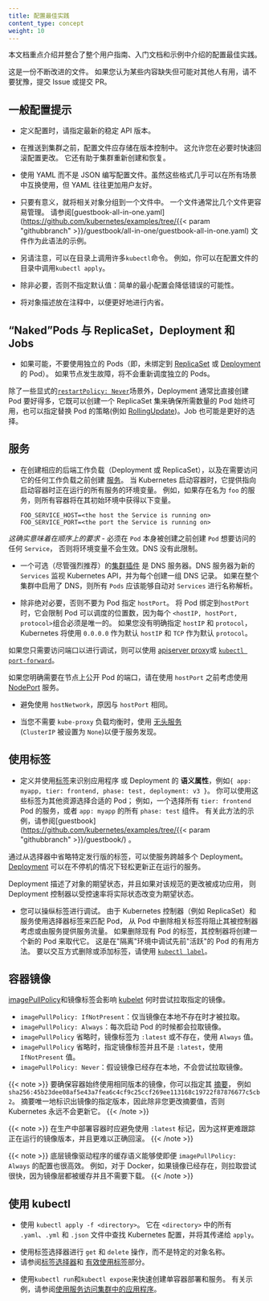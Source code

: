 ```yaml
---
title: 配置最佳实践
content_type: concept
weight: 10
---
```

<!--
title: Configuration Best Practices
content_type: concept
weight: 10
-->

<!-- overview -->
<!--
This document highlights and consolidates configuration best practices that are introduced throughout the user guide, Getting Started documentation, and examples.
-->
本文档重点介绍并整合了整个用户指南、入门文档和示例中介绍的配置最佳实践。

<!--
This is a living document. If you think of something that is not on this list but might be useful to others, please don't hesitate to file an issue or submit a PR.
-->
这是一份不断改进的文件。
如果您认为某些内容缺失但可能对其他人有用，请不要犹豫，提交 Issue 或提交 PR。

<!-- body -->
<!--
## General Configuration Tips
-->
## 一般配置提示

<!--
- When defining configurations, specify the latest stable API version.
-->
- 定义配置时，请指定最新的稳定 API 版本。

<!--
- Configuration files should be stored in version control before being pushed to the cluster. This allows you to quickly roll back a configuration change if necessary. It also aids cluster re-creation and restoration.
-->
- 在推送到集群之前，配置文件应存储在版本控制中。
 这允许您在必要时快速回滚配置更改。
 它还有助于集群重新创建和恢复。 

<!--
- Write your configuration files using YAML rather than JSON. Though these formats can be used interchangeably in almost all scenarios, YAML tends to be more user-friendly.
-->
- 使用 YAML 而不是 JSON 编写配置文件。虽然这些格式几乎可以在所有场景中互换使用，但 YAML 往往更加用户友好。

<!--
- Group related objects into a single file whenever it makes sense. One file is often easier to manage than several. See the [guestbook-all-in-one.yaml](https://github.com/kubernetes/examples/tree/{{< param "githubbranch" >}}/guestbook/all-in-one/guestbook-all-in-one.yaml) file as an example of this syntax.
-->
- 只要有意义，就将相关对象分组到一个文件中。
 一个文件通常比几个文件更容易管理。
 请参阅[guestbook-all-in-one.yaml](https://github.com/kubernetes/examples/tree/{{< param "githubbranch" >}}/guestbook/all-in-one/guestbook-all-in-one.yaml) 文件作为此语法的示例。

<!--
- Note also that many `kubectl` commands can be called on a directory. For example, you can call `kubectl apply` on a directory of config files.
-->
- 另请注意，可以在目录上调用许多`kubectl`命令。
 例如，你可以在配置文件的目录中调用`kubectl apply`。

<!--
- Don't specify default values unnecessarily: simple, minimal configuration will make errors less likely.
-->
- 除非必要，否则不指定默认值：简单的最小配置会降低错误的可能性。

<!--
- Put object descriptions in annotations, to allow better introspection.
-->
- 将对象描述放在注释中，以便更好地进行内省。


<!--
## "Naked" Pods vs ReplicaSets, Deployments, and Jobs
-->
## “Naked”Pods 与 ReplicaSet，Deployment 和 Jobs

<!--
- Don't use naked Pods (that is, Pods not bound to a [ReplicaSet](/docs/concepts/workloads/controllers/replicaset/) or [Deployment](/docs/concepts/workloads/controllers/deployment/)) if you can avoid it. Naked Pods will not be rescheduled in the event of a node failure.
-->
- 如果可能，不要使用独立的 Pods（即，未绑定到
[ReplicaSet](/zh/docs/concepts/workloads/controllers/replicaset/) 或
[Deployment](/zh/docs/concepts/workloads/controllers/deployment/) 的 Pod）。
 如果节点发生故障，将不会重新调度独立的 Pods。

<!--
  A Deployment, which both creates a ReplicaSet to ensure that the desired number of Pods is always available, and specifies a strategy to replace Pods (such as [RollingUpdate](/docs/concepts/workloads/controllers/deployment/#rolling-update-deployment)), is almost always preferable to creating Pods directly, except for some explicit [`restartPolicy: Never`](/docs/concepts/workloads/pods/pod-lifecycle/#restart-policy) scenarios. A [Job](/docs/concepts/workloads/controllers/jobs-run-to-completion/) may also be appropriate.
-->
除了一些显式的[`restartPolicy: Never`](/zh/docs/concepts/workloads/pods/pod-lifecycle/#restart-policy)场景外，Deployment 通常比直接创建 Pod 要好得多，它既可以创建一个 ReplicaSet 集来确保所需数量的 Pod 始终可用，也可以指定替换 Pod 的策略(例如 [RollingUpdate](/zh/docs/concepts/workloads/controllers/deployment/#rolling-update-deployment))。Job 也可能是更好的选择。

<!--
## Services
-->
## 服务

<!--
- Create a [Service](/docs/concepts/services-networking/service/) before its corresponding backend workloads (Deployments or ReplicaSets), and before any workloads that need to access it. When Kubernetes starts a container, it provides environment variables pointing to all the Services which were running when the container was started. For example, if a Service named `foo` exists, all containers will get the following variables in their initial environment:
-->
- 在创建相应的后端工作负载（Deployment 或 ReplicaSet），以及在需要访问它的任何工作负载之前创建
  [服务](/zh/docs/concepts/services-networking/service/)。
  当 Kubernetes 启动容器时，它提供指向启动容器时正在运行的所有服务的环境变量。
  例如，如果存在名为 `foo` 的服务，则所有容器将在其初始环境中获得以下变量。

  ```shell
  FOO_SERVICE_HOST=<the host the Service is running on>
  FOO_SERVICE_PORT=<the port the Service is running on>
  ```

<!--
  *This does imply an ordering requirement* - any `Service` that a `Pod` wants to access must be created before the `Pod` itself, or else the environment variables will not be populated.  DNS does not have this restriction.
-->
  *这确实意味着在顺序上的要求* - 必须在 `Pod` 本身被创建之前创建 `Pod` 想要访问的任何 `Service`，
  否则将环境变量不会生效。DNS 没有此限制。

<!--
- An optional (though strongly recommended) [cluster add-on](/docs/concepts/cluster-administration/addons/) is a DNS server.  The
DNS server watches the Kubernetes API for new `Services` and creates a set of DNS records for each.  If DNS has been enabled throughout the cluster then all `Pods` should be able to do name resolution of `Services` automatically.
-->
- 一个可选（尽管强烈推荐）的[集群插件](/zh/docs/concepts/cluster-administration/addons/)
  是 DNS 服务器。DNS 服务器为新的 `Services` 监视 Kubernetes API，并为每个创建一组 DNS 记录。
  如果在整个集群中启用了 DNS，则所有 `Pods` 应该能够自动对 `Services` 进行名称解析。

<!--
- Don't specify a `hostPort` for a Pod unless it is absolutely necessary. When you bind a Pod to a `hostPort`, it limits the number of places the Pod can be scheduled, because each <`hostIP`, `hostPort`, `protocol`> combination must be unique. If you don't specify the `hostIP` and `protocol` explicitly, Kubernetes will use `0.0.0.0` as the default `hostIP` and `TCP` as the default `protocol`.
-->
- 除非绝对必要，否则不要为 Pod 指定 `hostPort`。
  将 Pod 绑定到`hostPort`时，它会限制 Pod 可以调度的位置数，因为每个
  `<hostIP, hostPort, protocol>`组合必须是唯一的。
  如果您没有明确指定 `hostIP` 和 `protocol`，Kubernetes 将使用 `0.0.0.0` 作为默认
  `hostIP` 和 `TCP` 作为默认 `protocol`。

<!--
  If you only need access to the port for debugging purposes, you can use the [apiserver proxy](/docs/tasks/access-application-cluster/access-cluster/#manually-constructing-apiserver-proxy-urls) or [`kubectl port-forward`](/docs/tasks/access-application-cluster/port-forward-access-application-cluster/).
-->
  如果您只需要访问端口以进行调试，则可以使用
  [apiserver proxy](/zh/docs/tasks/access-application-cluster/access-cluster/#manually-constructing-apiserver-proxy-urls)或
  [`kubectl port-forward`](/zh/docs/tasks/access-application-cluster/port-forward-access-application-cluster/)。

<!--
  If you explicitly need to expose a Pod's port on the node, consider using a [NodePort](/docs/concepts/services-networking/service/#nodeport) Service before resorting to `hostPort`.
-->
  如果您明确需要在节点上公开 Pod 的端口，请在使用 `hostPort` 之前考虑使用
  [NodePort](/zh/docs/concepts/services-networking/service/#nodeport) 服务。

<!--
- Avoid using `hostNetwork`, for the same reasons as `hostPort`.
-->
- 避免使用 `hostNetwork`，原因与 `hostPort` 相同。

<!--
- Use [headless Services](/docs/concepts/services-networking/service/#headless-
services) (which have a `ClusterIP` of `None`) for easy service discovery when you don't need `kube-proxy` load balancing.
-->
- 当您不需要 `kube-proxy` 负载均衡时，使用
  [无头服务](/zh/docs/concepts/services-networking/service/#headless-services)  
  (`ClusterIP` 被设置为 `None`)以便于服务发现。

<!--
## Using Labels
-->
## 使用标签

<!--
- Define and use [labels](/docs/concepts/overview/working-with-objects/labels/) that identify __semantic attributes__ of your application or Deployment, such as `{ app: myapp, tier: frontend, phase: test, deployment: v3 }`. You can use these labels to select the appropriate Pods for other resources; for example, a Service that selects all `tier: frontend` Pods, or all `phase: test` components of `app: myapp`. See the [guestbook](https://github.com/kubernetes/examples/tree/{{< param "githubbranch" >}}/guestbook/) app for examples of this approach.
-->
- 定义并使用[标签](/zh/docs/concepts/overview/working-with-objects/labels/)来识别应用程序
  或 Deployment 的 __语义属性__，例如`{ app: myapp, tier: frontend, phase: test, deployment: v3 }`。
  你可以使用这些标签为其他资源选择合适的 Pod；
  例如，一个选择所有 `tier: frontend` Pod 的服务，或者 `app: myapp` 的所有 `phase: test` 组件。
  有关此方法的示例，请参阅[guestbook](https://github.com/kubernetes/examples/tree/{{< param "githubbranch" >}}/guestbook/) 。

<!--
A Service can be made to span multiple Deployments by omitting release-specific labels from its selector. [Deployments](/docs/concepts/workloads/controllers/deployment/) make it easy to update a running service without downtime.
-->
通过从选择器中省略特定发行版的标签，可以使服务跨越多个 Deployment。
[Deployment](/zh/docs/concepts/workloads/controllers/deployment/) 可以在不停机的情况下轻松更新正在运行的服务。

<!--
A desired state of an object is described by a Deployment, and if changes to that spec are _applied_, the deployment controller changes the actual state to the desired state at a controlled rate.
-->
Deployment 描述了对象的期望状态，并且如果对该规范的更改被成功应用，
则 Deployment 控制器以受控速率将实际状态改变为期望状态。

<!--
- You can manipulate labels for debugging. Because Kubernetes controllers (such as ReplicaSet) and Services match to Pods using selector labels, removing the relevant labels from a Pod will stop it from being considered by a controller or from being served traffic by a Service. If you remove the labels of an existing Pod, its controller will create a new Pod to take its place. This is a useful way to debug a previously "live" Pod in a "quarantine" environment. To interactively remove or add labels, use [`kubectl label`](/docs/reference/generated/kubectl/kubectl-commands#label).
-->
- 您可以操纵标签进行调试。
  由于 Kubernetes 控制器（例如 ReplicaSet）和服务使用选择器标签来匹配 Pod，
  从 Pod 中删除相关标签将阻止其被控制器考虑或由服务提供服务流量。
  如果删除现有 Pod 的标签，其控制器将创建一个新的 Pod 来取代它。
  这是在"隔离"环境中调试先前"活跃"的 Pod 的有用方法。
  要以交互方式删除或添加标签，请使用 [`kubectl label`](/docs/reference/generated/kubectl/kubectl-commands#label)。

<!--
## Container Images
-->
## 容器镜像

<!--
The [imagePullPolicy](/docs/concepts/containers/images/#updating-images) and the tag of the image affect when the [kubelet](/docs/reference/command-line-tools-reference/kubelet/) attempts to pull the specified image.
-->
[imagePullPolicy](/zh/docs/concepts/containers/images/#updating-images)和镜像标签会影响
[kubelet](/zh/docs/reference/command-line-tools-reference/kubelet/) 何时尝试拉取指定的镜像。

<!--
- `imagePullPolicy: IfNotPresent`: the image is pulled only if it is not already present locally.
- `imagePullPolicy: Always`: the image is pulled every time the pod is started.
- `imagePullPolicy` is omitted and either the image tag is `:latest` or it is omitted: `Always` is applied.
- `imagePullPolicy` is omitted and the image tag is present but not `:latest`: `IfNotPresent` is applied.
- `imagePullPolicy: Never`: the image is assumed to exist locally. No attempt is made to pull the image.
-->
- `imagePullPolicy: IfNotPresent`：仅当镜像在本地不存在时才被拉取。
- `imagePullPolicy: Always`：每次启动 Pod 的时候都会拉取镜像。
- `imagePullPolicy` 省略时，镜像标签为 `:latest` 或不存在，使用 `Always` 值。
- `imagePullPolicy` 省略时，指定镜像标签并且不是 `:latest`，使用 `IfNotPresent` 值。
- `imagePullPolicy: Never`：假设镜像已经存在本地，不会尝试拉取镜像。

<!--
To make sure the container always uses the same version of the image, you can specify its [digest](https://docs.docker.com/engine/reference/commandline/pull/#pull-an-image-by-digest-immutable-identifier), for example `sha256:45b23dee08af5e43a7fea6c4cf9c25ccf269ee113168c19722f87876677c5cb2`. The digest uniquely identifies a specific version of the image, so it is never updated by Kubernetes unless you change the digest value.
-->
{{< note >}}
要确保容器始终使用相同版本的镜像，你可以指定其
[摘要](https://docs.docker.com/engine/reference/commandline/pull/#pull-an-image-by-digest-immutable-identifier)，
例如 `sha256:45b23dee08af5e43a7fea6c4cf9c25ccf269ee113168c19722f87876677c5cb2`。
摘要唯一地标识出镜像的指定版本，因此除非您更改摘要值，否则 Kubernetes 永远不会更新它。
{{< /note >}}

<!--
You should avoid using the `:latest` tag when deploying containers in production as it is harder to track which version of the image is running and more difficult to roll back properly.
-->
{{< note >}}
在生产中部署容器时应避免使用 `:latest` 标记，因为这样更难跟踪正在运行的镜像版本，并且更难以正确回滚。 
{{< /note >}}

<!--
The caching semantics of the underlying image provider make even `imagePullPolicy: Always` efficient. With Docker, for example, if the image already exists, the pull attempt is fast because all image layers are cached and no image download is needed.
-->
{{< note >}}
底层镜像驱动程序的缓存语义能够使即便 `imagePullPolicy: Always` 的配置也很高效。
例如，对于 Docker，如果镜像已经存在，则拉取尝试很快，因为镜像层都被缓存并且不需要下载。
{{< /note >}}

<!--
## Using kubectl
-->
## 使用 kubectl

<!--
- Use `kubectl apply -f <directory>`. This looks for Kubernetes configuration in all `.yaml`, `.yml`, and `.json` files in `<directory>` and passes it to `apply`.
-->
- 使用 `kubectl apply -f <directory>`。
  它在 `<directory>` 中的所有` .yaml`、`.yml` 和 `.json` 文件中查找 Kubernetes 配置，并将其传递给 `apply`。

<!--
- Use label selectors for `get` and `delete` operations instead of specific object names. See the sections on [label selectors](/docs/concepts/overview/working-with-objects/labels/#label-selectors) and [using labels effectively](/docs/concepts/cluster-administration/manage-deployment/#using-labels-effectively).
-->
- 使用标签选择器进行 `get` 和 `delete` 操作，而不是特定的对象名称。
- 请参阅[标签选择器](/zh/docs/concepts/overview/working-with-objects/labels/#label-selectors)和
  [有效使用标签](/zh/docs/concepts/cluster-administration/manage-deployment/#using-labels-effectively)部分。

<!--
- Use `kubectl run` and `kubectl expose` to quickly create single-container Deployments and Services. See [Use a Service to Access an Application in a Cluster](/docs/tasks/access-application-cluster/service-access-application-cluster/) for an example.
-->
- 使用`kubectl run`和`kubectl expose`来快速创建单容器部署和服务。
  有关示例，请参阅[使用服务访问集群中的应用程序](/zh/docs/tasks/access-application-cluster/service-access-application-cluster/)。


